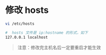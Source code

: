 # 修改 hosts

```bash
vi /etc/hosts

#  hosts 文件是 ip:hostname 的形式，如下
127.0.0.1 localhost
```

> 注意：修改完主机名后一定要重启才能生效